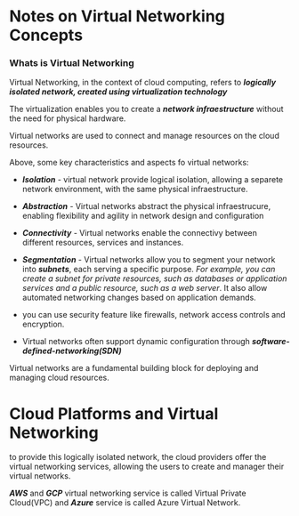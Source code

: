 # Notes on Virtual Networking Concepts 

### Whats is Virtual Networking

Virtual Networking, in the context of cloud computing, refers to ***logically isolated network, created using virtualization technology***   

The virtualization enables you to create a ***network infraestructure*** without the need for physical hardware.

Virtual networks are used to connect and manage resources on the cloud resources.

Above, some key characteristics and aspects fo virtual networks:

- ***Isolation*** - virtual network provide logical isolation, allowing a separete network environment, with the same physical infraestructure.


- ***Abstraction*** - Virtual networks abstract the physical infraestrucure, enabling flexibility and agility in network design and configuration

- ***Connectivity*** - Virtual networks enable the connectivy between different resources, services and instances.

- ***Segmentation*** - Virtual networks allow you to segment your network into ***subnets***, each serving a specific purpose. _For example, you can create a subnet for private resources, such as databases or application services and a public resource, such as a web server_. It also allow automated networking changes based on application demands.

- you can use security feature like firewalls, network access controls and encryption.

- Virtual networks often support dynamic configuration through ***software-defined-networking(SDN)***

Virtual networks are a fundamental building block for deploying and managing cloud resources. 

# Cloud Platforms and Virtual Networking

to provide this logically isolated network, the cloud providers offer the virtual networking services, allowing the users to create and manager their virtual networks. 

***AWS*** and ***GCP*** virtual networking service is called Virtual Private Cloud(VPC) and ***Azure*** service is called Azure Virtual Network. 










